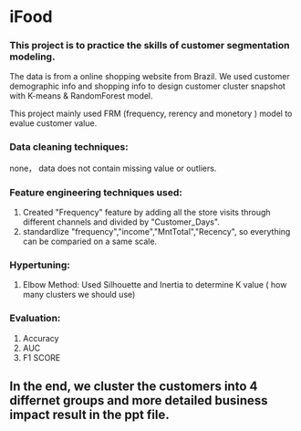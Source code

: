 # iFood

### This project is to practice the skills of customer segmentation modeling. 
The data is from a online shopping website from Brazil. We used customer demographic info and shopping info to design customer cluster snapshot with K-means & RandomForest model. 

This project mainly used FRM (frequency, rerency and monetory ) model to evalue customer value. 

### Data cleaning techniques:
none， data does not contain missing value or outliers. 

### Feature engineering techniques used:
 1. Created "Frequency" feature by adding all the store visits through different channels and divided by "Customer_Days". 
 2. standardlize "frequency","income","MntTotal","Recency", so everything can be comparied on a same scale. 

### Hypertuning:
1. Elbow Method: Used Silhouette and Inertia to determine K value ( how many clusters we should use)

### Evaluation:
1. Accuracy
2. AUC
3. F1 SCORE

## In the end, we cluster the customers into 4 differnet groups and more detailed business impact result in the ppt file. 
